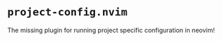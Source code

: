 # `project-config.nvim`

The missing plugin for running project specific configuration in neovim!


